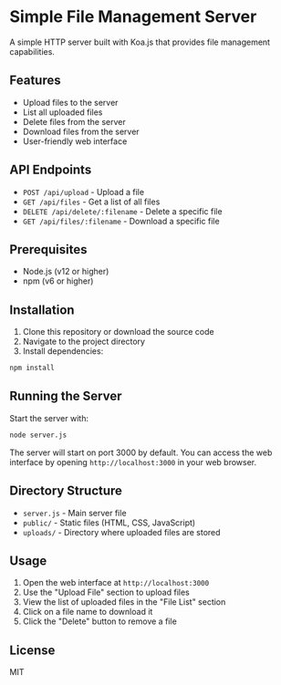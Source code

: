 # Simple File Management Server

A simple HTTP server built with Koa.js that provides file management capabilities.

## Features

- Upload files to the server
- List all uploaded files
- Delete files from the server
- Download files from the server
- User-friendly web interface

## API Endpoints

- `POST /api/upload` - Upload a file
- `GET /api/files` - Get a list of all files
- `DELETE /api/delete/:filename` - Delete a specific file
- `GET /api/files/:filename` - Download a specific file

## Prerequisites

- Node.js (v12 or higher)
- npm (v6 or higher)

## Installation

1. Clone this repository or download the source code
2. Navigate to the project directory
3. Install dependencies:

```bash
npm install
```

## Running the Server

Start the server with:

```bash
node server.js
```

The server will start on port 3000 by default. You can access the web interface by opening `http://localhost:3000` in your web browser.

## Directory Structure

- `server.js` - Main server file
- `public/` - Static files (HTML, CSS, JavaScript)
- `uploads/` - Directory where uploaded files are stored

## Usage

1. Open the web interface at `http://localhost:3000`
2. Use the "Upload File" section to upload files
3. View the list of uploaded files in the "File List" section
4. Click on a file name to download it
5. Click the "Delete" button to remove a file

## License

MIT 